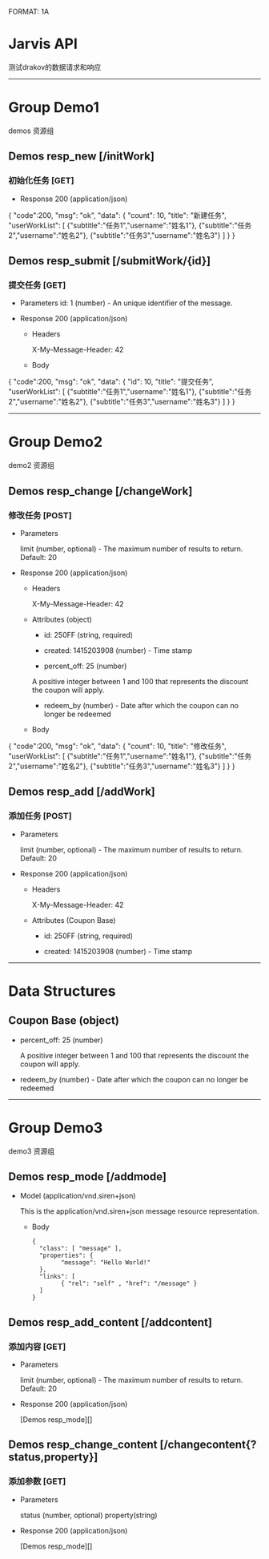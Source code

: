 FORMAT: 1A
# Jarvis API
测试drakov的数据请求和响应

---
# Group Demo1
demos 资源组
## Demos resp_new [/initWork]
### 初始化任务 [GET]
+ Response 200 (application/json)

{
"code":200,
"msg": "ok",
"data":
{
"count": 10,
"title": "新建任务",
"userWorkList":
[
{"subtitle":"任务1","username":"姓名1"},
{"subtitle":"任务2","username":"姓名2"},
{"subtitle":"任务3","username":"姓名3"}
]
}
}

## Demos resp_submit [/submitWork/{id}]
### 提交任务 [GET]
+ Parameters
        id: 1 (number) - An unique identifier of the message.


+ Response 200 (application/json)
    + Headers
    
        X-My-Message-Header: 42
      
    + Body
    
{
"code":200,
"msg": "ok",
"data":
{
"id": 10,
"title": "提交任务",
"userWorkList":
[
{"subtitle":"任务1","username":"姓名1"},
{"subtitle":"任务2","username":"姓名2"},
{"subtitle":"任务3","username":"姓名3"}
]
}
}

---
# Group Demo2
demo2 资源组
## Demos resp_change [/changeWork]
### 修改任务 [POST]
+ Parameters

    limit (number, optional) - The maximum number of results to return.
        Default: 20

+ Response 200 (application/json)
    + Headers
    
        X-My-Message-Header: 42
        
    + Attributes (object)

        + id: 250FF (string, required)
        
        + created: 1415203908 (number) - Time stamp

        + percent_off: 25 (number)

        A positive integer between 1 and 100 that represents the discount the coupon will apply.

        + redeem_by (number) - Date after which the coupon can no longer be redeemed

    + Body
    
{
"code":200,
"msg": "ok",
"data":
{
"count": 10,
"title": "修改任务",
"userWorkList":
[
{"subtitle":"任务1","username":"姓名1"},
{"subtitle":"任务2","username":"姓名2"},
{"subtitle":"任务3","username":"姓名3"}
]
}
}

## Demos resp_add [/addWork]
### 添加任务 [POST]
+ Parameters

    limit (number, optional) - The maximum number of results to return.
        Default: 20

+ Response 200 (application/json)
    + Headers
    
        X-My-Message-Header: 42

    + Attributes (Coupon Base)

        + id: 250FF (string, required)
        
        + created: 1415203908 (number) - Time stamp


---
# Data Structures
## Coupon Base (object)
+ percent_off: 25 (number)

  A positive integer between 1 and 100 that represents the discount the coupon will apply.

+ redeem_by (number) - Date after which the coupon can no longer be redeemed

---

# Group Demo3
demo3 资源组
## Demos resp_mode [/addmode]

+ Model (application/vnd.siren+json)

    This is the application/vnd.siren+json message resource representation.

    + Body

          {
            "class": [ "message" ],
            "properties": {
                  "message": "Hello World!"
            },
            "links": [
                  { "rel": "self" , "href": "/message" }
            ]
          }



## Demos resp_add_content  [/addcontent]
### 添加内容 [GET]
+ Parameters

    limit (number, optional) - The maximum number of results to return.
        Default: 20

+ Response 200 (application/json)

    [Demos resp_mode][]
    
## Demos resp_change_content [/changecontent{?status,property}]
### 添加参数 [GET]
+ Parameters

    status (number, optional) 
    property(string)
    
+ Response 200 (application/json)

    [Demos resp_mode][]
    
    
    